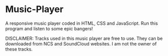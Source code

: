 # Music-Player
A responsive music player coded in HTML, CSS and JavaScript. Run this program and listen to some epic bangers! 

DISCLAIMER: Tracks used in this music player are free to use. They can be downloaded from NCS and SoundCloud websites. I am not the owner of these tracks.
